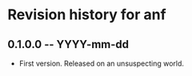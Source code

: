 # Revision history for anf

## 0.1.0.0 -- YYYY-mm-dd

* First version. Released on an unsuspecting world.
